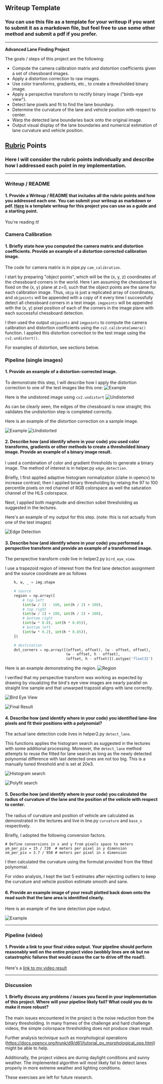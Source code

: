 ## Writeup Template

### You can use this file as a template for your writeup if you want to submit it as a markdown file, but feel free to use some other method and submit a pdf if you prefer.

---

**Advanced Lane Finding Project**

The goals / steps of this project are the following:

* Compute the camera calibration matrix and distortion coefficients given a set of chessboard images.
* Apply a distortion correction to raw images.
* Use color transforms, gradients, etc., to create a thresholded binary image.
* Apply a perspective transform to rectify binary image ("birds-eye view").
* Detect lane pixels and fit to find the lane boundary.
* Determine the curvature of the lane and vehicle position with respect to center.
* Warp the detected lane boundaries back onto the original image.
* Output visual display of the lane boundaries and numerical estimation of lane curvature and vehicle position.

[//]: # (Image References)

[image1]: ./examples/undistort_output.png "Undistorted"
[image2]: ./test_images/test1.jpg "Road Transformed"
[image3]: ./examples/binary_combo_example.jpg "Binary Example"
[image4]: ./examples/warped_straight_lines.jpg "Warp Example"
[image5]: ./examples/color_fit_lines.jpg "Fit Visual"
[image6]: ./examples/example_output.jpg "Output"
[video1]: ./project_video.mp4 "Video"

## [Rubric](https://review.udacity.com/#!/rubrics/571/view) Points

### Here I will consider the rubric points individually and describe how I addressed each point in my implementation.

---

### Writeup / README

#### 1. Provide a Writeup / README that includes all the rubric points and how you addressed each one.  You can submit your writeup as markdown or pdf.  [Here](https://github.com/udacity/CarND-Advanced-Lane-Lines/blob/master/writeup_template.md) is a template writeup for this project you can use as a guide and a starting point.

You're reading it!

### Camera Calibration

#### 1. Briefly state how you computed the camera matrix and distortion coefficients. Provide an example of a distortion corrected calibration image.

The code for camera matrix is in pipe.py `cam_calibration`.

I start by preparing "object points", which will be the (x, y, z) coordinates of the chessboard corners in the world. Here I am assuming the chessboard is fixed on the (x, y) plane at z=0, such that the object points are the same for each calibration image.  Thus, `objp` is just a replicated array of coordinates, and `objpoints` will be appended with a copy of it every time I successfully detect all chessboard corners in a test image.  `imgpoints` will be appended with the (x, y) pixel position of each of the corners in the image plane with each successful chessboard detection.

I then used the output `objpoints` and `imgpoints` to compute the camera calibration and distortion coefficients using the `cv2.calibrateCamera()` function.  I applied this distortion correction to the test image using the `cv2.undistort()`.

For examples of distortion, see sections below.

### Pipeline (single images)

#### 1. Provide an example of a distortion-corrected image.

To demonstrate this step, I will describe how I apply the distortion correction to one of the test images like this one:
![Example](asset/sample.png)

Here is the undistored image using `cv2.undistort`
![Undistorted](asset/undist.png)

As can be clearly seen, the edges of the chessboard is now straight; this validates the undistortion step is completed correctly.

Here is an example of the distortion correction on a sample image.

![Example](asset/orig.png)
![Undistorted](asset/undistortion.png)



#### 2. Describe how (and identify where in your code) you used color transforms, gradients or other methods to create a thresholded binary image.  Provide an example of a binary image result.

I used a combination of color and gradient thresholds to generate a binary image.  The method of interest is in helper.py `edge_detection`.

Briefly, I first applied adaptive histogram normalization (clahe in opencv) to increase contrast; then I applied binary thresholding by retaing the 97 to 100 percentile pixels on red channel of RGB colorspace as well the saturation channel of the HLS colorspace.

Next, I applied both magnitude and direction sobel thresholding as suggested in the lectures.

Here's an example of my output for this step.  (note: this is not actually from one of the test images)

![Edge Detection](asset/edge_detection.png)

#### 3. Describe how (and identify where in your code) you performed a perspective transform and provide an example of a transformed image.

The perspective transform code live in helper2.py `bird_eye_view`.

I use a trapezoid region of interest from the first lane detection assignment and the source coordinate are as follows

```python
    h, w, _ = img.shape

    # source
    region = np.array([
        # top left
        (int(w / 2) - 100, int(h / 2) + 100),
        # top right
        (int(w / 2) + 100, int(h / 2) + 100),
        # bottom right
        (int(w * 0.8), int(h * 0.85)),
        # bottom left
        (int(w * 0.2), int(h * 0.85)),
    ])

    # destination
    dst_corners = np.array([(offset, offset), (w - offset, offset),
                            (w - offset, h - offset),
                            (offset, h - offset)]).astype('float32')
```

Here is an example demonstrating the region.
![Region](asset/region.png)

I verified that my perspective transform was working as expected by drawing by visualizing the bird's eye view images are nearly parallel on straight line sample and that unwarped trapzoid aligns with lane correctly.

![Bird Eye View](asset/unwarped_region.png)

![Final Result](asset/final.jpg)

#### 4. Describe how (and identify where in your code) you identified lane-line pixels and fit their positions with a polynomial?

The actual lane detection code lives in helper2.py `detect_lane`.

This functions applies the histogram search as suggested in the lectures with some additional processing. Moreover, the `detect_lane` method attempts to reuse the fitted for lane search as long as the newly detected polynomial difference with last detected ones are not too big. This is a manually tuned threshold and is set at 20e3.

![Histogram search](asset/histo.png)

![Polyfit search](asset/fit.png)


#### 5. Describe how (and identify where in your code) you calculated the radius of curvature of the lane and the position of the vehicle with respect to center.

The radius of curvature and position of vehicle are calculated as demonstrated in the lectures and live in line.py `curvature` and `base_x` respectively.

Briefly, I adopted the following conversion factors.

```
# Define conversions in x and y from pixels space to meters
ym_per_pix = 15 / 720  # meters per pixel in y dimension
xm_per_pix = 3.7 / 950 # meters per pixel in x dimension
```

I then calculated the curvature using the formulat provided from the fitted polynomial.

For video analysis, I kept the last 5 estimates after rejecting outliers to keep the curvature and vehicle position estimate smooth and sane.


#### 6. Provide an example image of your result plotted back down onto the road such that the lane area is identified clearly.

Here is an example of the lane detection pipe output.

![Example](asset/output.png)

---

### Pipeline (video)

#### 1. Provide a link to your final video output.  Your pipeline should perform reasonably well on the entire project video (wobbly lines are ok but no catastrophic failures that would cause the car to drive off the road!).

Here's a [link to my video result](test_videos_output/project_video.mp4)

---

### Discussion

#### 1. Briefly discuss any problems / issues you faced in your implementation of this project.  Where will your pipeline likely fail?  What could you do to make it more robust?

The main issues encountered in the project is the noise reduction from the binary thresholding. In many frames of the challenge and hard challenge videos, the simple colorspace thresholding does not produce clean result.

Further analysis technique such as morphological operations (https://docs.opencv.org/trunk/d9/d61/tutorial_py_morphological_ops.html) might be able to help.

Additionally, the project videos are during daylight conditions and sunny weather. The implemented algorithm will most likely fail to detect lanes properly in more extreme weather and lighting conditions.

These exercises are left for future research.
